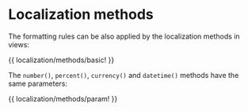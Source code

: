 <!-- ======================================================================
--- Search engine
title:          Localization methods
keywords:       localization, methods
description:    Localization methods in NgTranslation.
--- Menu system
order:          80
text:           Localization methods
hidden:         false
umbel:          false
--- Page properties
id:             
document:       
layout:         layout-2-left
$-left:         #side-menu
searchable:     true
--- Side menu
side-menu-root:     /documentation
side-menu-header:   Documentation
side-menu-top:      
side-menu-depth:    2
======================================================================= -->

# Localization methods

The formatting rules can be also applied by the localization methods in views:

{{ localization/methods/basic! }}

The `number()`, `percent()`, `currency()` and `datetime()` methods have the
same parameters:

{{ localization/methods/param! }}
